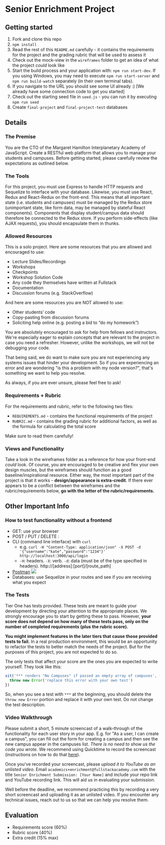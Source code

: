 # Senior Enrichment Project

## Getting started

1. Fork and clone this repo
2. `npm install`
3. Read the rest of this `README.md` carefully - it contains the requirements for the project and the grading rubric that will be used to assess it
4. Check out the mock-view in the `wireframes` folder to get an idea of what the project _could_ look like
5. Start the build process and your application with: `npm run start-dev`. If you using Windows, you may need to execute `npm run start-server` and `npm run build-watch` separately (in their own terminal tabs).
6. If you navigate to the URL you should see some UI already :) [We already have some connection code to get you started]
7. Check out the starting seed file in `seed.js` - you can run it by executing `npm run seed`
8. Create `final-project` and `final-project-test` databases

## Details

### The Premise

You are the CTO of the Margaret Hamilton Interplanetary Academy of JavaScript. Create a RESTful web platform that allows you to manage your students and campuses. Before getting started, please carefully review the expectations as outlined below.

### The Tools

For this project, you must use Express to handle HTTP requests and Sequelize to interface with your database. Likewise, you must use React, Redux and React-Redux on the front-end. This means that all important state (i.e. students and campuses) must be managed by the Redux store (unimportant state, like form data, may be managed by stateful React components). Components that display student/campus data should therefore be connected to the Redux store. If you perform side-effects (like AJAX requests), you should encapsulate them in thunks.

### Allowed Resources

This is a solo project. Here are some resources that you are allowed and encouraged to use:

* Lecture Slides/Recordings
* Workshops
* Checkpoints
* Workshop Solution Code
* Any code they themselves have written at Fullstack
* Documentation
* Discussion forums (e.g. StackOverflow)

And here are some resources you are NOT allowed to use:

* Other students’ code
* Copy-pasting from discussion forums
* Soliciting help online (e.g. posting a bid to “do my homework”)

You are absolutely encouraged to ask for help from fellows and instructors. We're especially eager to explain concepts that are relevant to the project in case you need a refresher. However, unlike the workshops, we will not be debugging your code.

That being said, we do want to make sure you are not experiencing any systems issues that hinder your development. So if you are experiencing an error and are wondering "is this a problem with my node version?", that's something we want to help you resolve.

As always, if you are ever unsure, please feel free to ask!

### Requirements + Rubric

For the requirements and rubric, refer to the following two files:

* `REQUIREMENTS.md` - contains the functional requirements of the project
* `RUBRIC.md` - contains the grading rubric for additional factors, as well as the formula for calculating the total score

Make sure to read them carefully!

### Views and Functionality

Take a look in the wireframes folder as a reference for how your front-end _could_ look. Of course, you are encouraged to be creative and flex your own design muscles, but the wireframes should function as a good baseline/inspirational resource. Either way, the most important part of the project is that it works - **design/appearance is extra-credit**. If there ever appears to be a conflict between the wireframes and the rubric/requirements below, **go with the letter of the rubric/requirements.**

## Other Important Info

### How to test functionality without a frontend
- GET: use your browser
- POST / PUT / DELETE :
 - CLI (command line interface) with `curl`
   - e.g. `curl -H "Content-Type: application/json" -X POST -d '{"username":"kate","password":"1234"}' http://localhost:3000/api/login`
   - `-H`: headers. `-X`: verb. `-d`: data (must be of the type specified in headers). http://[address]:[port]/[route_path]
 - [Postman](https://www.getpostman.com/)
   ![](https://www.dropbox.com/s/4fk3b90cd0i1a5y/postman_post.png?raw=true)
- Databases: use Sequelize in your routes and see if you are receiving what you expect

### The Tests

Tier One has tests provided. These tests are meant to guide your development by directing your attention to the appropriate places. We strongly encourage you to start by getting these to pass. However, **your score does not depend on how many of these tests pass, only on the number of completed requirements (plus the rubric score).**

**You might implement features in the later tiers that cause those provided tests to fail.** In a real production environment, this would be an opportunity to refactor the tests to better match the needs of the project. But for the purposes of this project, you are not expected to do so.

The only tests that affect your score are the ones you are expected to write yourself. They look like this:

```javascript
xit('*** renders "No Campuses" if passed an empty array of campuses', () => {
  throw new Error('replace this error with your own test')
})
```

So, when you see a test with `***` at the beginning, you should delete the `throw new Error` portion and replace it with your own test. Do not change the test description.

### Video Walkthrough
Please submit a short, 5 minute screencast of a walk-through of the functionality for each user story in your app. E.g. for "As a user, I can create a campus", you can fill out the form for creating a campus and then see the new campus appear in the campuses list. *There is no need to show us the code you wrote.* We recommend using Quicktime to record the screencast (instructions on how to do that [here](https://support.apple.com/kb/PH5882?locale=en_US&viewlocale=en_US)).

Once you've recorded your screencast, please *upload it to YouTube as an unlisted video*. Email `academics+enrichment@fullstackacademy.com` with the title `Senior Enrichment Submission: [Your Name]` and include your repo link and YouTube recording link. This will aid us in evaluating your submission.

Well before the deadline, we recommend practicing this by recording a very short screencast and uploading it as an unlisted video. If you encounter any technical issues, reach out to us so that we can help you resolve them.

## Evaluation

- Requirements score (60%)
- Rubric score (40%)
- Extra credit (15% max)
